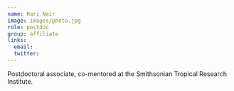 ```yaml
---
name: Hari Nair
image: images/photo.jpg
role: postdoc
group: affiliate
links:
  email: 
  twitter: 
---
```


Postdoctoral associate, co-mentored at the Smithsonian Tropical Research Institute.

